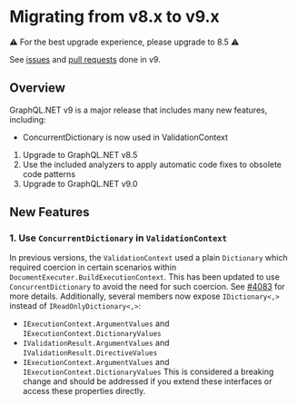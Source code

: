 # Migrating from v8.x to v9.x

:warning: For the best upgrade experience, please upgrade to 8.5 :warning:

See [issues](https://github.com/graphql-dotnet/graphql-dotnet/issues?q=milestone%3A9.0.0+is%3Aissue+is%3Aclosed) and
[pull requests](https://github.com/graphql-dotnet/graphql-dotnet/pulls?q=is%3Apr+milestone%3A9.0.0+is%3Aclosed) done in v9.

## Overview

GraphQL.NET v9 is a major release that includes many new features, including:

- ConcurrentDictionary is now used in ValidationContext 

1. Upgrade to GraphQL.NET v8.5
2. Use the included analyzers to apply automatic code fixes to obsolete code patterns
3. Upgrade to GraphQL.NET v9.0

## New Features

### 1. Use `ConcurrentDictionary` in `ValidationContext`

In previous versions, the `ValidationContext` used a plain `Dictionary` which required coercion in certain scenarios within `DocumentExecuter.BuildExecutionContext`. This has been updated to use `ConcurrentDictionary` to avoid the need for such coercion. See [#4083](https://github.com/graphql-dotnet/graphql-dotnet/issues/4083) for more details.
Additionally, several members now expose `IDictionary<,>` instead of `IReadOnlyDictionary<,>`: 
- `IExecutionContext.ArgumentValues` and `IExecutionContext.DictionaryValues`
- `IValidationResult.ArgumentValues` and `IValidationResult.DirectiveValues`
- `IExecutionContext.ArgumentValues` and `IExecutionContext.DictionaryValues`
This is considered a breaking change and should be addressed if you extend these interfaces or access these properties directly.

